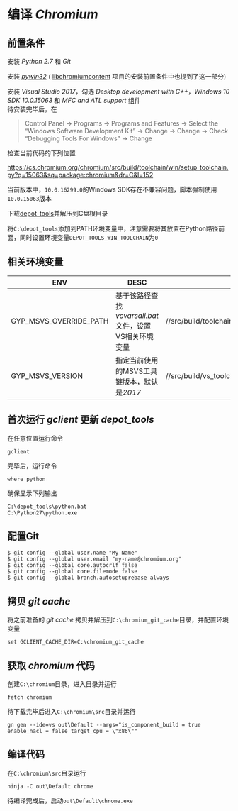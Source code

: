 # 编译 *Chromium*

## 前置条件

安装 *Python 2.7* 和 *Git*

安装 *[pywin32](https://github.com/mhammond/pywin32/releases)* ( [libchromiumcontent](https://github.com/electron/libchromiumcontent) 项目的安装前置条件中也提到了这一部分)

安装 *Visual Studio 2017*，勾选 *Desktop development with C++*，*Windows 10 SDK 10.0.15063* 和 *MFC and ATL support* 组件  
待安装完毕后，在

> Control Panel → Programs → Programs and Features → Select the “Windows Software Development Kit” → Change → Change → Check “Debugging Tools For Windows” → Change

检查当前代码的下列位置

https://cs.chromium.org/chromium/src/build/toolchain/win/setup_toolchain.py?q=15063&sq=package:chromium&dr=C&l=152

当前版本中，`10.0.16299.0`的Windows SDK存在不兼容问题，脚本强制使用`10.0.15063`版本

下载[depot_tools](https://storage.googleapis.com/chrome-infra/depot_tools.zip)并解压到C盘根目录

将`C:\depot_tools`添加到PATH环境变量中，注意需要将其放置在Python路径前面，同时设置环境变量`DEPOT_TOOLS_WIN_TOOLCHAIN`为`0`

## 相关环境变量

| ENV | DESC | File |
| --- | ---- | ---- |
| GYP_MSVS_OVERRIDE_PATH | 基于该路径查找*vcvarsall.bat*文件，设置VS相关环境变量 | //src/build/toolchain/win/setup_toolchain.py |
| GYP_MSVS_VERSION | 指定当前使用的MSVS工具链版本，默认是*2017* | //src/build/vs_toolchain.py |

## 首次运行 *gclient* 更新 *depot_tools*

在任意位置运行命令

    gclient

完毕后，运行命令

    where python

确保显示下列输出

    C:\depot_tools\python.bat
    C:\Python27\python.exe

## 配置Git

    $ git config --global user.name "My Name"
    $ git config --global user.email "my-name@chromium.org"
    $ git config --global core.autocrlf false
    $ git config --global core.filemode false
    $ git config --global branch.autosetuprebase always

## 拷贝 *git cache*

将之前准备的 *git cache* 拷贝并解压到`C:\chromium_git_cache`目录，并配置环境变量

    set GCLIENT_CACHE_DIR=C:\chromium_git_cache

## 获取 *chromium* 代码

创建`C:\chromium`目录，进入目录并运行

    fetch chromium

待下载完毕后进入`C:\chromium\src`目录并运行

    gn gen --ide=vs out\Default --args="is_component_build = true enable_nacl = false target_cpu = \"x86\""

## 编译代码

在`C:\chromium\src`目录运行

    ninja -C out\Default chrome

待编译完成后，启动`out\Default\chrome.exe`
